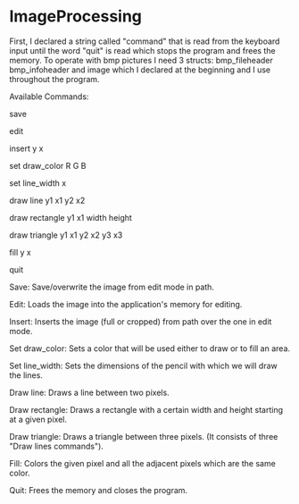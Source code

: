 # ImageProcessing

First, I declared a string called "command" that is read from the keyboard input until the word "quit" is read which stops the program and frees the memory. To operate with bmp pictures I need 3 structs: bmp_fileheader bmp_infoheader and image which I declared at the beginning and I use throughout the program.

Available Commands: 

  save <path>
  
  edit <path>
  
  insert <path> y x
  
  set draw_color R G B
  
  set line_width x
  
  draw line y1 x1 y2 x2
  
  draw rectangle y1 x1 width height
  
  draw triangle y1 x1 y2 x2 y3 x3
  
  fill y x
  
  quit
  
  
Save: Save/overwrite the image from edit mode in path.
  
Edit: Loads the image into the application's memory for editing.
  
Insert: Inserts the image (full or cropped) from path over the one in edit mode.
  
Set draw_color: Sets a color that will be used either to draw or to fill an area.
  
Set line_width: Sets the dimensions of the pencil with which we will draw the lines.
  
Draw line: Draws a line between two pixels.
  
Draw rectangle: Draws a rectangle with a certain width and height starting at a given pixel.
  
Draw triangle: Draws a triangle between three pixels. (It consists of three "Draw lines commands").
  
Fill: Colors the given pixel and all the adjacent pixels which are the same color.
  
Quit: Frees the memory and closes the program.
  
